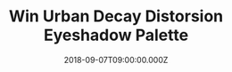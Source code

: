 ---
campaign-uuid: "c-f05dcc0a-e802-404b-907a-e42a7ee76662"
type: "Preview"
category: "Gifts"
date: "2018-09-07T09:00:00.000Z"
end-date: "2018-11-07T23:59:00.000Z"
disable-form: false
is_promoted: false
has_entry_page: true
title: "Win Urban Decay Distorsion Eyeshadow Palette"
competition-description: "<p>At Urban Decay, they have something for everybody. With\
  \ such an amazing range of products, here we are giving you the chance of winning\
  \ their bestseller Distortion Eyeshadow Pallete.</p>\n<p>Want to create mesmerising\
  \ make-up looks? with Urban Decay you can.</p>\n"
hero-header: "Win Urban Decay Distorsion Eyeshadow Palette"
terms-confirmation: "N/A"
banner-img: "https://assets.expresslyapp.com/asset-47220642-00c2-4cf6-81c6-8407c415e733.jpg"
logo-left-href: "https://www.urbandecay.co.uk"
logo-left-image: "https://assets.expresslyapp.com/asset-03b7a7f6-0b76-4f22-b743-4bac8d589701.png"
logo-left-title: "Urban Decay"
bg-image-hero: "https://assets.expresslyapp.com/asset-c0322da1-e932-4430-b008-d05b000dab62.jpg"
bg-image-first: "https://assets.expresslyapp.com/asset-73ce7212-c89d-42be-93d9-268687ae9c7c.jpg"
section1-content: "<p>Urban Decay’s high-impact Distortion Eyeshadow Palette features\
  \ a vibrant cocktail of 15 intensely pigmented shadows, in both matte and shimmer\
  \ finishes, this covetable selection of jewel tones will take you seamlessly from\
  \ the day to the evening.</p> <p>Encased in a holographic faceted compact, it’s\
  \ great for both use at home and on-the-go.</p>\n<p>Feel pretty with Urban Decay!</p>\n"
entry-title: "Win Urban Decay Distorsion Eyeshadow Palette"
entry-content: "<p>Enter the draw to win Urban Decay Distorsion Eyeshadow Palette\
  \ by completing the form below before 23:59 on 7th of November 2018.</p>\n"
has-winner: false
prize-description: "Urban Decay Distorsion Eyeshadow Palette"
special-conditions: "Multiple entries are allowed up to one every day."
country-restrictions:
- "GB"
---